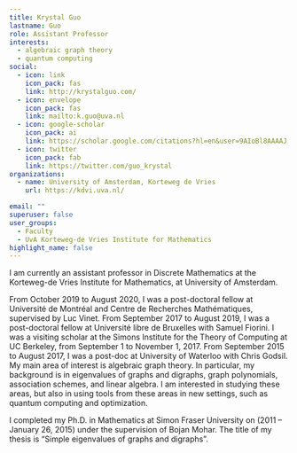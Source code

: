 ```yaml
---
title: Krystal Guo
lastname: Guo
role: Assistant Professor
interests:
  - algebraic graph theory
  - quantum computing
social:
  - icon: link
    icon_pack: fas
    link: http://krystalguo.com/
  - icon: envelope
    icon_pack: fas
    link: mailto:k.guo@uva.nl
  - icon: google-scholar
    icon_pack: ai
    link: https://scholar.google.com/citations?hl=en&user=9AIoBl8AAAAJ
  - icon: twitter
    icon_pack: fab
    link: https://twitter.com/guo_krystal
organizations:
  - name: University of Amsterdam, Korteweg de Vries
    url: https://kdvi.uva.nl/

email: ""
superuser: false
user_groups:
  - Faculty
  - UvA Korteweg-de Vries Institute for Mathematics
highlight_name: false
---
```

I am currently an assistant professor in Discrete Mathematics at the Korteweg-de Vries Institute for Mathematics, at University of Amsterdam.

From October 2019 to August 2020, I was a post-doctoral fellow at Université de Montréal and Centre de Recherches Mathématiques, supervised by Luc Vinet.  From September 2017 to August 2019, I was a post-doctoral fellow at Université libre de Bruxelles with Samuel Fiorini. I was a visiting scholar at the Simons Institute for the Theory of Computing at UC Berkeley, from September 1 to November 1, 2017.  From September 2015 to August 2017, I was a post-doc at University of Waterloo with Chris Godsil. My main area of interest is algebraic graph theory. In particular, my background is in eigenvalues of graphs and digraphs, graph polynomials, association schemes, and linear algebra. I am interested in studying these areas, but also in using tools from these areas in new settings, such as quantum computing and optimization.

I completed my Ph.D. in Mathematics at Simon Fraser University on (2011 – January 26, 2015) under the supervision of Bojan Mohar. The title of my thesis is “Simple eigenvalues of graphs and digraphs”.
